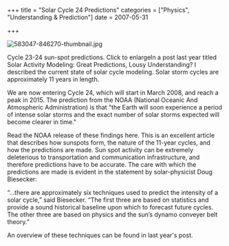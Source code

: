 +++
title = "Solar Cycle 24 Predictions"
categories = ["Physics", "Understanding & Prediction"]
date = 2007-05-31


+++


<img alt="583047-846270-thumbnail.jpg" src="https://www.fractalog.com/jpg/583047-846270-thumbnail.jpg" />

 Cycle 23-24 sun-spot predictions. Click to enlargeIn a post last year titled Solar Activity Modeling: Great Predictions, Lousy Understanding? I described the current state of solar cycle modeling. Solar storm cycles are approximately 11 years in length.  
 
We are now entering Cycle 24, which will start in March 2008, and reach a peak in 2015. The prediction from the NOAA (National Oceanic And Atmospheric Administration) is that &quot;the Earth will soon experience a period of intense solar storms and the exact number of solar storms expected will become clearer in time.&quot;
  
Read the NOAA release of these findings here. This is an excellent article that describes how sunspots form, the nature of the 11-year cycles, and how the predictions are made. Sun spot activity can be extremely deleterious to transportation and communication infrastructure, and therefore predictions have to be accurate. The care with which the predictions are made is evident in the statement by solar-physicist Doug Biesecker:
 
&ldquo;...there are approximately six techniques used to predict the intensity of a solar cycle,&rdquo; said Biesecker. &ldquo;The first three are based on statistics          and provide a sound historical baseline upon which to forecast future          cycles. The other three are based on physics and the sun&rsquo;s dynamo          conveyer belt theory.&rdquo;
  
An overview of these techniques can be found in last year's post. 
